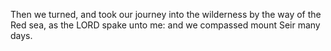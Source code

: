 Then we turned, and took our journey into the wilderness by the way of the Red sea, as the LORD spake unto me: and we compassed mount Seir many days.
